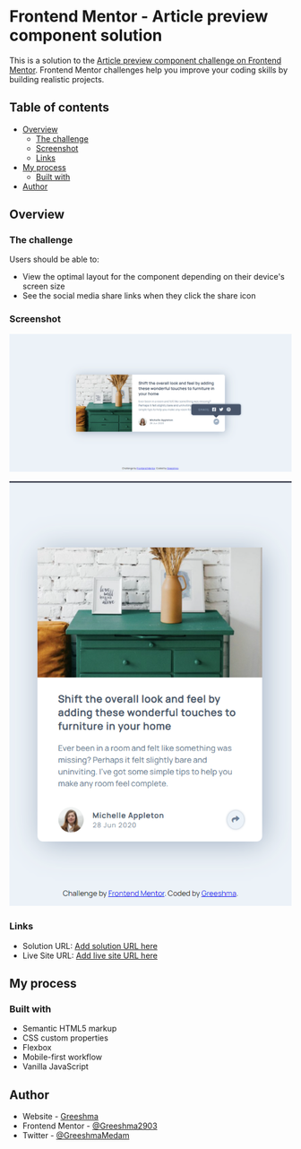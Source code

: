 # Frontend Mentor - Article preview component solution

This is a solution to the [Article preview component challenge on Frontend Mentor](https://www.frontendmentor.io/challenges/article-preview-component-dYBN_pYFT). Frontend Mentor challenges help you improve your coding skills by building realistic projects. 

## Table of contents

- [Overview](#overview)
  - [The challenge](#the-challenge)
  - [Screenshot](#screenshot)
  - [Links](#links)
- [My process](#my-process)
  - [Built with](#built-with)
- [Author](#author)

## Overview

### The challenge

Users should be able to:

- View the optimal layout for the component depending on their device's screen size
- See the social media share links when they click the share icon

### Screenshot

![Desktop view](https://github.com/Greeshma2903/Article-preview-component/blob/main/article-component-SS-desktop.png)

<div align="center">
  <img src="https://github.com/Greeshma2903/Article-preview-component/blob/main/article-component-SS-mobile.png">
</div>

### Links

- Solution URL: [Add solution URL here](https://github.com/Greeshma2903/Article-preview-component/)
- Live Site URL: [Add live site URL here](https://article-preview-component-two-olive.vercel.app/)

## My process

### Built with

- Semantic HTML5 markup
- CSS custom properties
- Flexbox
- Mobile-first workflow
- Vanilla JavaScript

## Author

- Website - [Greeshma](https://greeshma-portfolio.netlify.app/)
- Frontend Mentor - [@Greeshma2903](https://www.frontendmentor.io/profile/Greeshma2903)
- Twitter - [@GreeshmaMedam](https://www.twitter.com/GreeshmaMedam)
